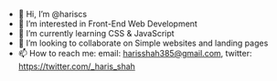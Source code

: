 - 👋 Hi, I’m @hariscs
- 👀 I’m interested in Front-End Web Development
- 🌱 I’m currently learning CSS & JavaScript
- 💞️ I’m looking to collaborate on Simple websites and landing pages
- 📫 How to reach me: 
      email: harisshah385@gmail.com,
      twitter: https://twitter.com/_haris_shah

<!---
hariscs/hariscs is a ✨ special ✨ repository because its `README.md` (this file) appears on your GitHub profile.
You can click the Preview link to take a look at your changes.
--->
